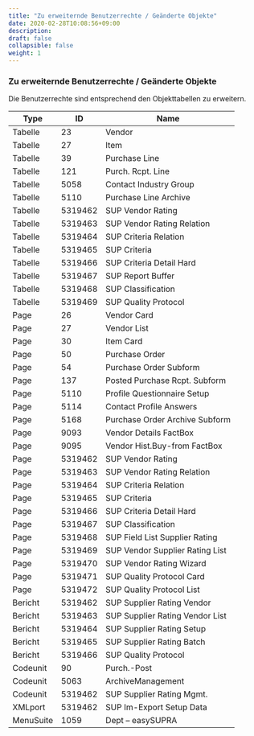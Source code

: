 ```yaml
---
title: "Zu erweiternde Benutzerrechte / Geänderte Objekte"
date: 2020-02-28T10:08:56+09:00
description: 
draft: false
collapsible: false
weight: 1
---
```

### Zu erweiternde Benutzerrechte / Geänderte Objekte

Die Benutzerrechte sind entsprechend den Objekttabellen zu erweitern.

Type  |      ID     |     Name
---|---|---
Tabelle  |   23      |    Vendor
Tabelle  |   27      |    Item
Tabelle  |   39      |    Purchase Line
Tabelle  |   121     |    Purch. Rcpt. Line
Tabelle  |   5058     |   Contact Industry Group
Tabelle  |   5110     |   Purchase Line Archive
Tabelle  |   5319462  |   SUP Vendor Rating
Tabelle  |   5319463  |   SUP Vendor Rating Relation
Tabelle  |   5319464   |  SUP Criteria Relation
Tabelle  |   5319465   |  SUP Criteria
Tabelle  |   5319466   |  SUP Criteria Detail Hard
Tabelle  |   5319467   |  SUP Report Buffer 
Tabelle |    5319468   |  SUP Classification
Tabelle |    5319469   |  SUP Quality Protocol
Page    |    26        |  Vendor Card
Page    |    27        |  Vendor List
Page  |      30       |   Item Card
Page  |      50       |   Purchase Order
Page  |      54       |   Purchase Order Subform
Page  |      137      |   Posted Purchase Rcpt. Subform
Page |       5110     |   Profile Questionnaire Setup
Page |       5114     |   Contact Profile Answers
Page |       5168     |   Purchase Order Archive Subform
Page |       9093     |   Vendor Details FactBox
Page |       9095      |  Vendor Hist.Buy-from FactBox
Page |       5319462   |  SUP Vendor Rating
Page |       5319463   |  SUP Vendor Rating Relation
Page |       5319464   |  SUP Criteria Relation
Page |       5319465    | SUP Criteria
Page |       5319466    | SUP Criteria Detail Hard
Page |       5319467    | SUP Classification
Page |       5319468    | SUP Field List Supplier Rating
Page |        5319469     | SUP Vendor Supplier Rating List
Page |        5319470     | SUP Vendor Rating Wizard
Page |        5319471     | SUP Quality Protocol Card
Page |        5319472     | SUP Quality Protocol List
Bericht |    5319462   |  SUP Supplier Rating Vendor
Bericht |    5319463   |  SUP Supplier Rating Vendor List
Bericht |    5319464   |  SUP Supplier Rating Setup
Bericht |    5319465   |  SUP Supplier Rating Batch
Bericht |     5319466    |  SUP Quality Protocol
Codeunit|     90         |  Purch.-Post
Codeunit|     5063       |  ArchiveManagement
Codeunit|     5319462    |  SUP Supplier Rating Mgmt.
XMLport  |   5319462   |  SUP Im-Export Setup Data
MenuSuite|   1059      |  Dept – easySUPRA